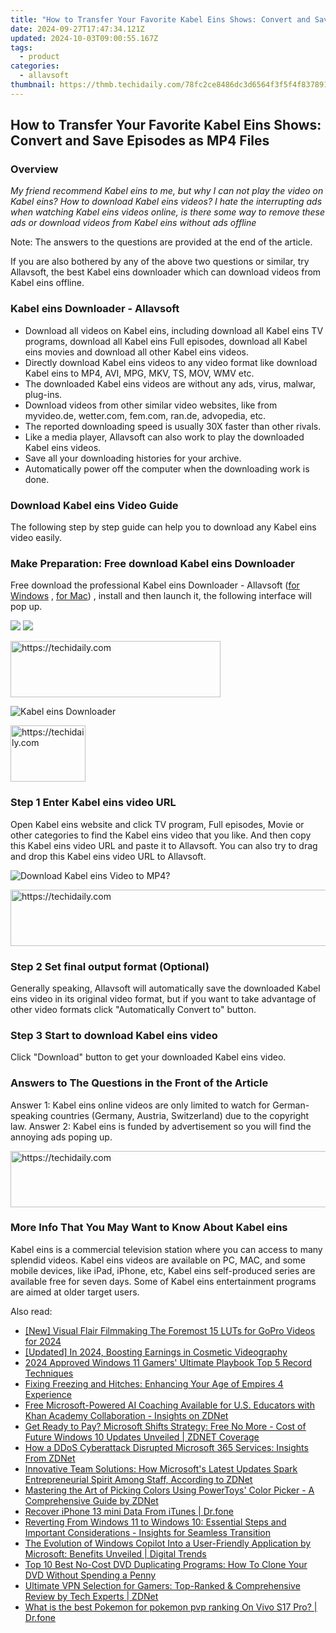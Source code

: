 ```yaml
---
title: "How to Transfer Your Favorite Kabel Eins Shows: Convert and Save Episodes as MP4 Files"
date: 2024-09-27T17:47:34.121Z
updated: 2024-10-03T09:00:55.167Z
tags:
  - product
categories:
  - allavsoft
thumbnail: https://thmb.techidaily.com/78fc2ce8486dc3d6564f3f5f4f837891a8fa189d01a8b699d519ecb10291bd82.jpg
---
```


## How to Transfer Your Favorite Kabel Eins Shows: Convert and Save Episodes as MP4 Files

### Overview

_My friend recommend Kabel eins to me, but why I can not play the video on Kabel eins? How to download Kabel eins videos?_ _I hate the interrupting ads when watching Kabel eins videos online, is there some way to remove these ads or download videos from Kabel eins without ads offline_

Note: The answers to the questions are provided at the end of the article.

If you are also bothered by any of the above two questions or similar, try Allavsoft, the best Kabel eins downloader which can download videos from Kabel eins offline.

### Kabel eins Downloader - Allavsoft

* Download all videos on Kabel eins, including download all Kabel eins TV programs, download all Kabel eins Full episodes, download all Kabel eins movies and download all other Kabel eins videos.
* Directly download Kabel eins videos to any video format like download Kabel eins to MP4, AVI, MPG, MKV, TS, MOV, WMV etc.
* The downloaded Kabel eins videos are without any ads, virus, malwar, plug-ins.
* Download videos from other similar video websites, like from myvideo.de, wetter.com, fem.com, ran.de, advopedia, etc.
* The reported downloading speed is usually 30X faster than other rivals.
* Like a media player, Allavsoft can also work to play the downloaded Kabel eins videos.
* Save all your downloading histories for your archive.
* Automatically power off the computer when the downloading work is done.

### Download Kabel eins Video Guide

The following step by step guide can help you to download any Kabel eins video easily.

### Make Preparation: Free download Kabel eins Downloader

Free download the professional Kabel eins Downloader - Allavsoft ([for Windows](https://tools.techidaily.com/allavsoft/products/) , [for Mac](https://tools.techidaily.com/allavsoft/products/)) , install and then launch it, the following interface will pop up.

[![](https://www.allavsoft.com/how-to/../images/how-to/free-download-win.jpg)](https://tools.techidaily.com/allavsoft/products/) [![](https://www.allavsoft.com/how-to/../images/how-to/free-download-mac.jpg)](https://tools.techidaily.com/allavsoft/products/)

<!-- affiliate ads begin -->
<a href="https://aligracehair.sjv.io/c/5597632/2135372/19272" target="_top" id="2135372">
  <img src="//a.impactradius-go.com/display-ad/19272-2135372" border="0" alt="https://techidaily.com" width="336" height="90"/>
</a>
<img height="0" width="0" src="https://aligracehair.sjv.io/i/5597632/2135372/19272" style="position:absolute;visibility:hidden;" border="0" />
<!-- affiliate ads end -->

![Kabel eins Downloader](https://www.allavsoft.com/how-to/../images/allavsoft/screen-shot-600.jpg)

<!-- affiliate ads begin -->
<a href="https://aligracehair.sjv.io/c/5597632/2135350/19272" target="_top" id="2135350">
  <img src="//a.impactradius-go.com/display-ad/19272-2135350" border="0" alt="https://techidaily.com" width="120" height="90"/>
</a>
<img height="0" width="0" src="https://aligracehair.sjv.io/i/5597632/2135350/19272" style="position:absolute;visibility:hidden;" border="0" />
<!-- affiliate ads end -->

### Step 1 Enter Kabel eins video URL

Open Kabel eins website and click TV program, Full episodes, Movie or other categories to find the Kabel eins video that you like. And then copy this Kabel eins video URL and paste it to Allavsoft. You can also try to drag and drop this Kabel eins video URL to Allavsoft.

![Download Kabel eins Video to MP4?](https://www.allavsoft.com/how-to/../images/how-to/download-rtmp-video/download-rtmp-video.jpg)

<!-- affiliate ads begin -->
<a href="https://bluettifr.pxf.io/c/5597632/2145082/17095" target="_top" id="2145082">
  <img src="//a.impactradius-go.com/display-ad/17095-2145082" border="0" alt="https://techidaily.com" width="728" height="90"/>
</a>
<img height="0" width="0" src="https://bluettifr.pxf.io/i/5597632/2145082/17095" style="position:absolute;visibility:hidden;" border="0" />
<!-- affiliate ads end -->

### Step 2 Set final output format (Optional)

Generally speaking, Allavsoft will automatically save the downloaded Kabel eins video in its original video format, but if you want to take advantage of other video formats click "Automatically Convert to" button.

### Step 3 Start to download Kabel eins video

Click "Download" button to get your downloaded Kabel eins video.

### Answers to The Questions in the Front of the Article

Answer 1: Kabel eins online videos are only limited to watch for German-speaking countries (Germany, Austria, Switzerland) due to the copyright law. Answer 2: Kabel eins is funded by advertisement so you will find the annoying ads poping up.

<!-- affiliate ads begin -->
<a href="https://unicoeye.pxf.io/c/5597632/2134218/18498" target="_top" id="2134218">
  <img src="//a.impactradius-go.com/display-ad/18498-2134218" border="0" alt="https://techidaily.com" width="728" height="90"/>
</a>
<img height="0" width="0" src="https://unicoeye.pxf.io/i/5597632/2134218/18498" style="position:absolute;visibility:hidden;" border="0" />
<!-- affiliate ads end -->

### More Info That You May Want to Know About Kabel eins

Kabel eins is a commercial television station where you can access to many splendid videos. Kabel eins videos are available on PC, MAC, and some mobile devices, like iPad, iPhone, etc, Kabel eins self-produced series are available free for seven days. Some of Kabel eins entertainment programs are aimed at older target users.

<ins class="adsbygoogle"
     style="display:block"
     data-ad-format="autorelaxed"
     data-ad-client="ca-pub-7571918770474297"
     data-ad-slot="1223367746"></ins>

<ins class="adsbygoogle"
     style="display:block"
     data-ad-client="ca-pub-7571918770474297"
     data-ad-slot="8358498916"
     data-ad-format="auto"
     data-full-width-responsive="true"></ins>

<span class="atpl-alsoreadstyle">Also read:</span>
<div><ul>
<li><a href="https://vp-tips.techidaily.com/new-visual-flair-filmmaking-the-foremost-15-luts-for-gopro-videos-for-2024/"><u>[New] Visual Flair Filmmaking The Foremost 15 LUTs for GoPro Videos for 2024</u></a></li>
<li><a href="https://facebook-record-videos.techidaily.com/updated-in-2024-boosting-earnings-in-cosmetic-videography/"><u>[Updated] In 2024, Boosting Earnings in Cosmetic Videography</u></a></li>
<li><a href="https://remote-screen-capture.techidaily.com/2024-approved-windows-11-gamers-ultimate-playbook-top-5-record-techniques/"><u>2024 Approved Windows 11 Gamers' Ultimate Playbook Top 5 Record Techniques</u></a></li>
<li><a href="https://win-solutions.techidaily.com/fixing-freezing-and-hitches-enhancing-your-age-of-empires-4-experience/"><u>Fixing Freezing and Hitches: Enhancing Your Age of Empires 4 Experience</u></a></li>
<li><a href="https://win-superb.techidaily.com/free-microsoft-powered-ai-coaching-available-for-us-educators-with-khan-academy-collaboration-insights-on-zdnet/"><u>Free Microsoft-Powered AI Coaching Available for U.S. Educators with Khan Academy Collaboration - Insights on ZDNet</u></a></li>
<li><a href="https://win-superb.techidaily.com/get-ready-to-pay-microsoft-shifts-strategy-free-no-more-cost-of-future-windows-10-updates-unveiled-zdnet-coverage/"><u>Get Ready to Pay? Microsoft Shifts Strategy: Free No More - Cost of Future Windows 10 Updates Unveiled | ZDNET Coverage</u></a></li>
<li><a href="https://win-superb.techidaily.com/how-a-ddos-cyberattack-disrupted-microsoft-365-services-insights-from-zdnet/"><u>How a DDoS Cyberattack Disrupted Microsoft 365 Services: Insights From ZDNet</u></a></li>
<li><a href="https://win-superb.techidaily.com/innovative-team-solutions-how-microsofts-latest-updates-spark-entrepreneurial-spirit-among-staff-according-to-zdnet/"><u>Innovative Team Solutions: How Microsoft's Latest Updates Spark Entrepreneurial Spirit Among Staff, According to ZDNet</u></a></li>
<li><a href="https://win-superb.techidaily.com/mastering-the-art-of-picking-colors-using-powertoys-color-picker-a-comprehensive-guide-by-zdnet/"><u>Mastering the Art of Picking Colors Using PowerToys' Color Picker - A Comprehensive Guide by ZDNet</u></a></li>
<li><a href="https://review-topics.techidaily.com/recover-iphone-13-mini-data-from-itunes-drfone-by-drfone-ios-data-recovery-ios-data-recovery/"><u>Recover iPhone 13 mini Data From iTunes | Dr.fone</u></a></li>
<li><a href="https://win-superb.techidaily.com/reverting-from-windows-11-to-windows-10-essential-steps-and-important-considerations-insights-for-seamless-transition/"><u>Reverting From Windows 11 to Windows 10: Essential Steps and Important Considerations - Insights for Seamless Transition</u></a></li>
<li><a href="https://win-superb.techidaily.com/the-evolution-of-windows-copilot-into-a-user-friendly-application-by-microsoft-benefits-unveiled-digital-trends/"><u>The Evolution of Windows Copilot Into a User-Friendly Application by Microsoft: Benefits Unveiled | Digital Trends</u></a></li>
<li><a href="https://some-knowledge.techidaily.com/top-10-best-no-cost-dvd-duplicating-programs-how-to-clone-your-dvd-without-spending-a-penny/"><u>Top 10 Best No-Cost DVD Duplicating Programs: How To Clone Your DVD Without Spending a Penny</u></a></li>
<li><a href="https://games-able.techidaily.com/ultimate-vpn-selection-for-gamers-top-ranked-and-comprehensive-review-by-tech-experts-zdnet/"><u>Ultimate VPN Selection for Gamers: Top-Ranked & Comprehensive Review by Tech Experts | ZDNet</u></a></li>
<li><a href="https://change-location.techidaily.com/what-is-the-best-pokemon-for-pokemon-pvp-ranking-on-vivo-s17-pro-drfone-by-drfone-virtual-android/"><u>What is the best Pokemon for pokemon pvp ranking On Vivo S17 Pro? | Dr.fone</u></a></li>
</ul></div>

